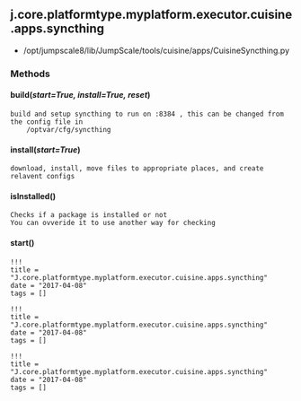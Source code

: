 <!-- toc -->
## j.core.platformtype.myplatform.executor.cuisine.apps.syncthing

- /opt/jumpscale8/lib/JumpScale/tools/cuisine/apps/CuisineSyncthing.py

### Methods

#### build(*start=True, install=True, reset*) 

```
build and setup syncthing to run on :8384 , this can be changed from the config file in
    /optvar/cfg/syncthing

```

#### install(*start=True*) 

```
download, install, move files to appropriate places, and create relavent configs

```

#### isInstalled() 

```
Checks if a package is installed or not
You can ovveride it to use another way for checking

```

#### start() 


```
!!!
title = "J.core.platformtype.myplatform.executor.cuisine.apps.syncthing"
date = "2017-04-08"
tags = []
```

```
!!!
title = "J.core.platformtype.myplatform.executor.cuisine.apps.syncthing"
date = "2017-04-08"
tags = []
```

```
!!!
title = "J.core.platformtype.myplatform.executor.cuisine.apps.syncthing"
date = "2017-04-08"
tags = []
```
